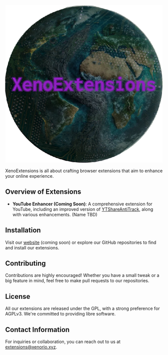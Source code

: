 ![XenoExtensions Logo](https://raw.githubusercontent.com/XenoExtensions/assets/main/logo/logo_512x512.png)

XenoExtensions is all about crafting browser extensions that aim to enhance your online experience.

## Overview of Extensions

- **YouTube Enhancer (Coming Soon)**: A comprehensive extension for YouTube, including an improved version of [YTShareAntiTrack](https://github.com/Xenorio/YTShareAntiTrack), along with various enhancements. (Name TBD)

## Installation

Visit our [website](#) (coming soon) or explore our GitHub repositories to find and install our extensions.

## Contributing

Contributions are highly encouraged! Whether you have a small tweak or a big feature in mind, feel free to make pull requests to our repositories.

## License

All our extensions are released under the GPL, with a strong preference for AGPLv3. We're committed to providing libre software.

## Contact Information

For inquiries or collaboration, you can reach out to us at [extensions@xenorio.xyz](mailto:extensions@xenorio.xyz).

